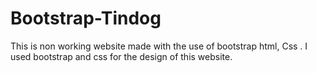 # Bootstrap-Tindog
This is non working website made with the use of bootstrap html, Css . I used bootstrap and css for the design of this website. 
